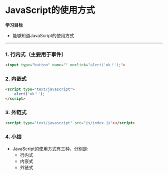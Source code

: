 # JavaScript的使用方式

**学习目标**

* 能够知道JavaScript的使用方式

---


### 1. 行内式（主要用于事件）

```html
<input type="button" name="" onclick="alert('ok！');">
```
### 2. 内嵌式

```html
<script type="text/javascript">        
    alert('ok！');
</script>
```

### 3. 外链式

```html
<script type="text/javascript" src="js/index.js"></script>
```

### 4. 小结

* JavaScript的使用方式有三种，分别是:
  * 行内式
  * 内嵌式
  * 外链式
  